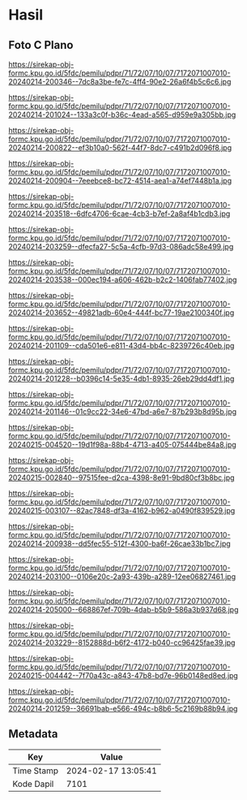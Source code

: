 # Hasil

## Foto C Plano

https://sirekap-obj-formc.kpu.go.id/5fdc/pemilu/pdpr/71/72/07/10/07/7172071007010-20240214-200346--7dc8a3be-fe7c-4ff4-90e2-26a6f4b5c6c6.jpg

https://sirekap-obj-formc.kpu.go.id/5fdc/pemilu/pdpr/71/72/07/10/07/7172071007010-20240214-201024--133a3c0f-b36c-4ead-a565-d959e9a305bb.jpg

https://sirekap-obj-formc.kpu.go.id/5fdc/pemilu/pdpr/71/72/07/10/07/7172071007010-20240214-200822--ef3b10a0-562f-44f7-8dc7-c491b2d096f8.jpg

https://sirekap-obj-formc.kpu.go.id/5fdc/pemilu/pdpr/71/72/07/10/07/7172071007010-20240214-200904--7eeebce8-bc72-4514-aea1-a74ef7448b1a.jpg

https://sirekap-obj-formc.kpu.go.id/5fdc/pemilu/pdpr/71/72/07/10/07/7172071007010-20240214-203518--6dfc4706-6cae-4cb3-b7ef-2a8af4b1cdb3.jpg

https://sirekap-obj-formc.kpu.go.id/5fdc/pemilu/pdpr/71/72/07/10/07/7172071007010-20240214-203259--dfecfa27-5c5a-4cfb-97d3-086adc58e499.jpg

https://sirekap-obj-formc.kpu.go.id/5fdc/pemilu/pdpr/71/72/07/10/07/7172071007010-20240214-203538--000ec194-a606-462b-b2c2-1406fab77402.jpg

https://sirekap-obj-formc.kpu.go.id/5fdc/pemilu/pdpr/71/72/07/10/07/7172071007010-20240214-203652--49821adb-60e4-444f-bc77-19ae2100340f.jpg

https://sirekap-obj-formc.kpu.go.id/5fdc/pemilu/pdpr/71/72/07/10/07/7172071007010-20240214-201109--cda501e6-e811-43d4-bb4c-8239726c40eb.jpg

https://sirekap-obj-formc.kpu.go.id/5fdc/pemilu/pdpr/71/72/07/10/07/7172071007010-20240214-201228--b0396c14-5e35-4db1-8935-26eb29dd4df1.jpg

https://sirekap-obj-formc.kpu.go.id/5fdc/pemilu/pdpr/71/72/07/10/07/7172071007010-20240214-201146--01c9cc22-34e6-47bd-a6e7-87b293b8d95b.jpg

https://sirekap-obj-formc.kpu.go.id/5fdc/pemilu/pdpr/71/72/07/10/07/7172071007010-20240215-004520--19d1f98a-88b4-4713-a405-075444be84a8.jpg

https://sirekap-obj-formc.kpu.go.id/5fdc/pemilu/pdpr/71/72/07/10/07/7172071007010-20240215-002840--97515fee-d2ca-4398-8e91-9bd80cf3b8bc.jpg

https://sirekap-obj-formc.kpu.go.id/5fdc/pemilu/pdpr/71/72/07/10/07/7172071007010-20240215-003107--82ac7848-df3a-4162-b962-a0490f839529.jpg

https://sirekap-obj-formc.kpu.go.id/5fdc/pemilu/pdpr/71/72/07/10/07/7172071007010-20240214-200938--dd5fec55-512f-4300-ba6f-26cae33b1bc7.jpg

https://sirekap-obj-formc.kpu.go.id/5fdc/pemilu/pdpr/71/72/07/10/07/7172071007010-20240214-203100--0106e20c-2a93-439b-a289-12ee06827461.jpg

https://sirekap-obj-formc.kpu.go.id/5fdc/pemilu/pdpr/71/72/07/10/07/7172071007010-20240214-205000--668867ef-709b-4dab-b5b9-586a3b937d68.jpg

https://sirekap-obj-formc.kpu.go.id/5fdc/pemilu/pdpr/71/72/07/10/07/7172071007010-20240214-203229--8152888d-b6f2-4172-b040-cc96425fae39.jpg

https://sirekap-obj-formc.kpu.go.id/5fdc/pemilu/pdpr/71/72/07/10/07/7172071007010-20240215-004442--7f70a43c-a843-47b8-bd7e-96b0148ed8ed.jpg

https://sirekap-obj-formc.kpu.go.id/5fdc/pemilu/pdpr/71/72/07/10/07/7172071007010-20240214-201259--36691bab-e566-494c-b8b6-5c2169b88b94.jpg


## Metadata

| Key        | Value               |
| ---------- | ------------------- |
| Time Stamp | 2024-02-17 13:05:41 |
| Kode Dapil | 7101                |



